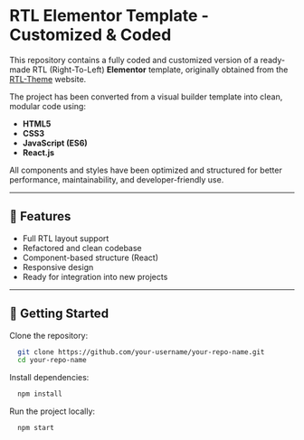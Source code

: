 # RTL Elementor Template - Customized & Coded

This repository contains a fully coded and customized version of a ready-made RTL (Right-To-Left) **Elementor** template, originally obtained from the [RTL-Theme](https://www.rtl-theme.com/) website.

The project has been converted from a visual builder template into clean, modular code using:

- **HTML5**
- **CSS3**
- **JavaScript (ES6)**
- **React.js**

All components and styles have been optimized and structured for better performance, maintainability, and developer-friendly use.

---

## 📁 Features

- Full RTL layout support
- Refactored and clean codebase
- Component-based structure (React)
- Responsive design
- Ready for integration into new projects

---

## 🚀 Getting Started

Clone the repository:

```bash
  git clone https://github.com/your-username/your-repo-name.git
  cd your-repo-name
```

Install dependencies:

```bash
  npm install
```

Run the project locally:

```bash
  npm start
```
